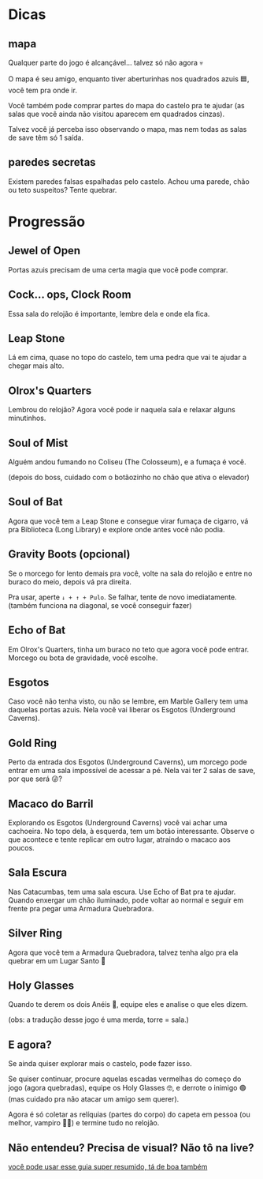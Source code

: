 # Dicas

## mapa

Qualquer parte do jogo é alcançável... talvez só não agora 💀

O mapa é seu amigo, enquanto tiver aberturinhas nos quadrados azuis 🟦, você tem pra onde ir.

Você também pode comprar partes do mapa do castelo pra te ajudar (as salas que você ainda não visitou aparecem em quadrados cinzas).

Talvez você já perceba isso observando o mapa, mas nem todas as salas de save têm só 1 saída.

## paredes secretas

Existem paredes falsas espalhadas pelo castelo. Achou uma parede, chão ou teto suspeitos? Tente quebrar.

# Progressão

## Jewel of Open

Portas azuis precisam de uma certa magia que você pode comprar.

## Cock... ops, Clock Room

Essa sala do relojão é importante, lembre dela e onde ela fica.

## Leap Stone

Lá em cima, quase no topo do castelo, tem uma pedra que vai te ajudar a chegar mais alto.

## Olrox's Quarters

Lembrou do relojão? Agora você pode ir naquela sala e relaxar alguns minutinhos.

## Soul of Mist

Alguém andou fumando no Coliseu (The Colosseum), e a fumaça é você.

(depois do boss, cuidado com o botãozinho no chão que ativa o elevador)

## Soul of Bat

Agora que você tem a Leap Stone e consegue virar fumaça de cigarro, vá pra Biblioteca (Long Library) e explore onde antes você não podia.

## Gravity Boots (opcional)

Se o morcego for lento demais pra você, volte na sala do relojão e entre no buraco do meio, depois vá pra direita.

Pra usar, aperte `↓ + ↑ + Pulo`. Se falhar, tente de novo imediatamente.
(também funciona na diagonal, se você conseguir fazer)

## Echo of Bat

Em Olrox's Quarters, tinha um buraco no teto que agora você pode entrar. Morcego ou bota de gravidade, você escolhe.

## Esgotos

Caso você não tenha visto, ou não se lembre, em Marble Gallery tem uma daquelas portas azuis. Nela você vai liberar os Esgotos (Underground Caverns).

## Gold Ring

Perto da entrada dos Esgotos (Underground Caverns), um morcego pode entrar em uma sala impossível de acessar a pé. Nela vai ter 2 salas de save, por que será 😜?

## Macaco do Barril

Explorando os Esgotos (Underground Caverns) você vai achar uma cachoeira. No topo dela, à esquerda, tem um botão interessante. Observe o que acontece e tente replicar em outro lugar, atraindo o macaco aos poucos.

## Sala Escura

Nas Catacumbas, tem uma sala escura. Use Echo of Bat pra te ajudar. Quando enxergar um chão iluminado, pode voltar ao normal e seguir em frente pra pegar uma Armadura Quebradora.

## Silver Ring

Agora que você tem a Armadura Quebradora, talvez tenha algo pra ela quebrar em um Lugar Santo 🙏

## Holy Glasses

Quando te derem os dois Anéis 🤨, equipe eles e analise o que eles dizem.

(obs: a tradução desse jogo é uma merda, torre = sala.)

## E agora?

Se ainda quiser explorar mais o castelo, pode fazer isso.

Se quiser continuar, procure aquelas escadas vermelhas do começo do jogo (agora quebradas), equipe os Holy Glasses 🤓, e derrote o inimigo 🟢 (mas cuidado pra não atacar um amigo sem querer).

Agora é só coletar as relíquias (partes do corpo) do capeta em pessoa (ou melhor, vampiro 🧛‍♂️) e termine tudo no relojão.

## Não entendeu? Precisa de visual? Não tô na live?

[você pode usar esse guia super resumido, tá de boa também](https://youtu.be/7iASUjS9tz8)
